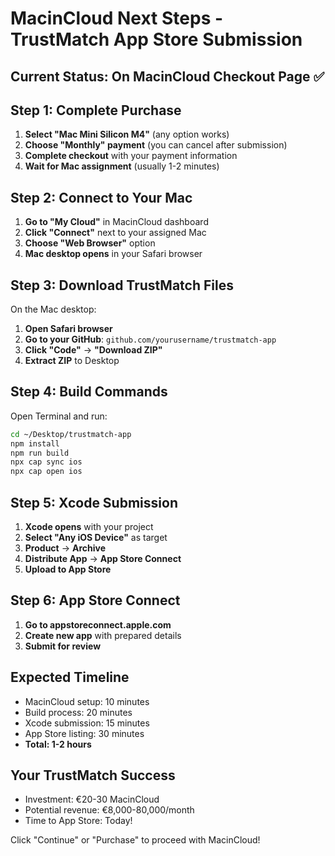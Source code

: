 # MacinCloud Next Steps - TrustMatch App Store Submission

## Current Status: On MacinCloud Checkout Page ✅

## Step 1: Complete Purchase
1. **Select "Mac Mini Silicon M4"** (any option works)
2. **Choose "Monthly" payment** (you can cancel after submission)
3. **Complete checkout** with your payment information
4. **Wait for Mac assignment** (usually 1-2 minutes)

## Step 2: Connect to Your Mac
1. **Go to "My Cloud"** in MacinCloud dashboard
2. **Click "Connect"** next to your assigned Mac
3. **Choose "Web Browser"** option
4. **Mac desktop opens** in your Safari browser

## Step 3: Download TrustMatch Files
On the Mac desktop:
1. **Open Safari browser**
2. **Go to your GitHub**: `github.com/yourusername/trustmatch-app`
3. **Click "Code"** → **"Download ZIP"**
4. **Extract ZIP** to Desktop

## Step 4: Build Commands
Open Terminal and run:
```bash
cd ~/Desktop/trustmatch-app
npm install
npm run build
npx cap sync ios
npx cap open ios
```

## Step 5: Xcode Submission
1. **Xcode opens** with your project
2. **Select "Any iOS Device"** as target
3. **Product** → **Archive**
4. **Distribute App** → **App Store Connect**
5. **Upload to App Store**

## Step 6: App Store Connect
1. **Go to appstoreconnect.apple.com**
2. **Create new app** with prepared details
3. **Submit for review**

## Expected Timeline
- MacinCloud setup: 10 minutes
- Build process: 20 minutes
- Xcode submission: 15 minutes
- App Store listing: 30 minutes
- **Total: 1-2 hours**

## Your TrustMatch Success
- Investment: €20-30 MacinCloud
- Potential revenue: €8,000-80,000/month
- Time to App Store: Today!

Click "Continue" or "Purchase" to proceed with MacinCloud!